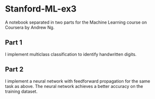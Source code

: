 # Stanford-ML-ex3

A notebook separated in two parts for the Machine Learning course on Coursera by Andrew Ng.

## Part 1

I implement multiclass classification to identify handwritten digits.

## Part 2

I implement a neural network with feedforward propagation for the same task as above. The neural network achieves a better accuracy on the training dataset.
